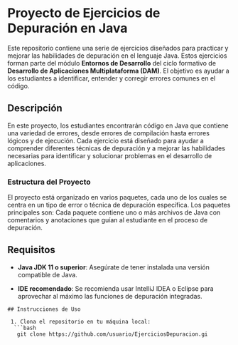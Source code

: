 # Proyecto de Ejercicios de Depuración en Java
 Este repositorio contiene una serie de ejercicios diseñados para practicar y mejorar las habilidades de depuración en el lenguaje Java. Estos ejercicios forman parte del módulo **Entornos de Desarrollo** del ciclo formativo de **Desarrollo de Aplicaciones Multiplataforma (DAM)**. El objetivo es ayudar a los estudiantes a identificar, entender y corregir errores comunes en el código.


 ## Descripción 
 
 En este proyecto, los estudiantes encontrarán código en Java que contiene una variedad de errores, desde errores de compilación hasta errores lógicos y de ejecución. Cada ejercicio está diseñado para ayudar a comprender diferentes técnicas de depuración y a mejorar las habilidades necesarias para identificar y solucionar problemas en el desarrollo de aplicaciones.
 
  ### Estructura del Proyecto 
  
  El proyecto está organizado en varios paquetes, cada uno de los cuales se centra en un tipo de error o técnica de depuración específica. Los paquetes principales son: Cada paquete contiene uno o más archivos de Java con comentarios y anotaciones que guían al estudiante en el proceso de depuración. 
  
  ## Requisitos 
  
  - **Java JDK 11 o superior**: Asegúrate de tener instalada una versión compatible de Java.
  
   - **IDE recomendado**: Se recomienda usar IntelliJ IDEA o Eclipse para aprovechar al máximo las funciones de depuración integradas.
   
    ## Instrucciones de Uso
    
     1. Clona el repositorio en tu máquina local:
      ```bash
       git clone https://github.com/usuario/EjerciciosDepuracion.gi